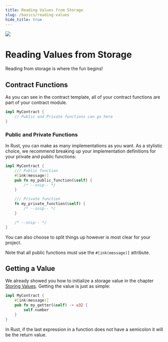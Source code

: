 ```yaml
---
title: Reading Values from Storage
slug: /basics/reading-values
hide_title: true
---
```


<img src="/img/title/storage-read.svg" className="titlePic" />

# Reading Values from Storage

Reading from storage is where the fun begins!

## Contract Functions

As you can see in the contract template, all of your contract functions are part of your contract module.

```rust
impl MyContract {
    // Public and Private functions can go here
}
```

### Public and Private Functions

In Rust, you can make as many implementations as you want. As a stylistic choice, we recommend
breaking up your implementation definitions for your private and public functions:

```rust
impl MyContract {
    /// Public function
    #[ink(message)]
    pub fn my_public_function(&self) {
        /* --snip-- */
    }

    /// Private function
    fn my_private_function(&self) {
        /* --snip-- */
    }

    /* --snip-- */
}
```

You can also choose to split things up however is most clear for your project.

Note that all public functions must use the `#[ink(message)]` attribute.

## Getting a Value

We already showed you how to initialize a storage value in the chapter [Storing Values](docs/basics/storing-values.md).
Getting the value is just as simple:

```rust
impl MyContract {
    #[ink(message)]
    pub fn my_getter(&self) -> u32 {
        self.number
    }
}
```

In Rust, if the last expression in a function does not have a semicolon it will be the return value.
